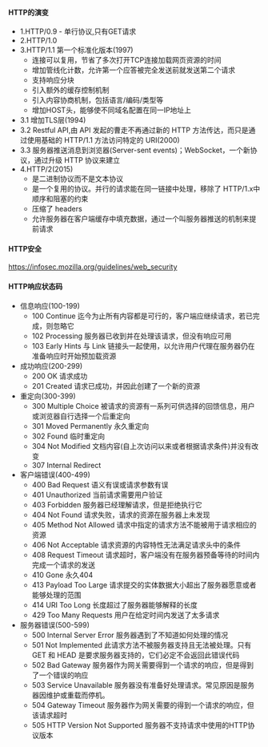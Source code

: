 #### HTTP的演变
- 1.HTTP/0.9 - 单行协议,只有GET请求
- 2.HTTP/1.0
- 3.HTTP/1.1 第一个标准化版本(1997)
  - 连接可以复用，节省了多次打开TCP连接加载网页资源的时间
  - 增加管线化计数，允许第一个应答被完全发送前就发送第二个请求
  - 支持响应分块
  - 引入额外的缓存控制机制
  - 引入内容协商机制，包括语言/编码/类型等
  - 增加HOST头，能够使不同域名配置在同一IP地址上
- 3.1 增加TLS层(1994)
- 3.2 Restful API,由 API 发起的曹走不再通过新的 HTTP 方法传达，而只是通过使用基础的 HTTP/1.1 方法访问特定的 URI(2000)
- 3.3 服务器推送消息到浏览器(Server-sent events)；WebSocket，一个新协议，通过升级 HTTP 协议来建立
- 4.HTTP/2(2015)
  - 是二进制协议而不是文本协议
  - 是一个复用的协议。并行的请求能在同一链接中处理，移除了 HTTP/1.x中顺序和阻塞的约束
  - 压缩了 headers
  - 允许服务器在客户端缓存中填充数据，通过一个叫服务器推送的机制来提前请求
#### HTTP安全
https://infosec.mozilla.org/guidelines/web_security
#### HTTP响应状态码
- 信息响应(100-199)
  - 100 Continue 迄今为止所有内容都是可行的，客户端应继续请求，若已完成，则忽略它
  - 102 Processing 服务器已收到并在处理该请求，但没有响应可用
  - 103 Early Hints 与 Link 链接头一起使用，以允许用户代理在服务器仍在准备响应时开始预加载资源
- 成功响应(200-299)
  - 200 OK 请求成功
  - 201 Created 请求已成功，并因此创建了一个新的资源
- 重定向(300-399)
  - 300 Multiple Choice 被请求的资源有一系列可供选择的回馈信息，用户或浏览器自行选择一个后重定向
  - 301 Moved Permanently 永久重定向
  - 302 Found 临时重定向
  - 304 Not Modified 文档内容(自上次访问以来或者根据请求条件)并没有改变
  - 307 Internal Redirect
- 客户端错误(400-499)
  - 400 Bad Request 语义有误或请求参数有误
  - 401 Unauthorized 当前请求需要用户验证
  - 403 Forbidden 服务器已经理解请求，但是拒绝执行它
  - 404 Not Found 请求失败，请求的资源在服务器上未发现
  - 405 Method Not Allowed 请求中指定的请求方法不能被用于请求相应的资源
  - 406 Not Acceptable 请求资源的内容特性无法满足请求头中的条件
  - 408 Request Timeout 请求超时，客户端没有在服务器预备等待的时间内完成一个请求的发送
  - 410 Gone 永久404
  - 413 Payload Too Large 请求提交的实体数据大小超出了服务器愿意或者能够处理的范围
  - 414 URI Too Long 长度超过了服务器能够解释的长度
  - 429 Too Many Requests 用户在给定时间内发送了太多请求
- 服务器错误(500-599)
  - 500 Internal Server Error 服务器遇到了不知道如何处理的情况
  - 501 Not Implemented 此请求方法不被服务器支持且无法被处理。只有 GET 和 HEAD 是要求服务器支持的，它们必定不会返回此错误代码
  - 502 Bad Gateway 服务器作为网关需要得到一个请求的响应，但是得到了一个错误的响应
  - 503 Service Unavailable 服务器没有准备好处理请求。常见原因是服务器因维护或重载而停机。
  - 504 Gateway Timeout 服务器作为网关需要的得到一个请求的响应，但该请求超时
  - 505 HTTP Version Not Supported 服务器不支持请求中使用的HTTP协议版本
